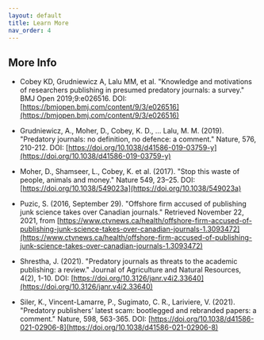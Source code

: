 ```yaml
---
layout: default
title: Learn More
nav_order: 4
---
```

## More Info 

- Cobey KD, Grudniewicz A, Lalu MM, et al. "Knowledge and motivations of researchers publishing in presumed predatory journals: a survey." BMJ Open 2019;9:e026516. DOI: [https://bmjopen.bmj.com/content/9/3/e026516](https://bmjopen.bmj.com/content/9/3/e026516)

- Grudniewicz, A., Moher, D., Cobey, K. D., … Lalu, M. M. (2019). "Predatory journals: no definition, no defence: a comment." Nature, 576, 210-212. DOI: [https://doi.org/10.1038/d41586-019-03759-y](https://doi.org/10.1038/d41586-019-03759-y)

- Moher, D., Shamseer, L., Cobey, K. et al. (2017). "Stop this waste of people, animals and money." Nature 549, 23–25. DOI:  [https://doi.org/10.1038/549023a](https://doi.org/10.1038/549023a)

- Puzic, S. (2016, September 29). "Offshore firm accused of publishing junk science takes over Canadian journals." Retrieved November 22, 2021, from [https://www.ctvnews.ca/health/offshore-firm-accused-of-publishing-junk-science-takes-over-canadian-journals-1.3093472](https://www.ctvnews.ca/health/offshore-firm-accused-of-publishing-junk-science-takes-over-canadian-journals-1.3093472)

- Shrestha, J. (2021). "Predatory journals as threats to the academic publishing: a review." Journal of Agriculture and Natural Resources, 4(2), 1-10. DOI: [https://doi.org/10.3126/janr.v4i2.33640](https://doi.org/10.3126/janr.v4i2.33640)

- Siler, K., Vincent-Lamarre, P., Sugimato, C. R., Lariviere, V. (2021). "Predatory publishers’ latest scam: bootlegged and rebranded papers: a comment." Nature, 598, 563-365. DOI: [https://doi.org/10.1038/d41586-021-02906-8](https://doi.org/10.1038/d41586-021-02906-8)

